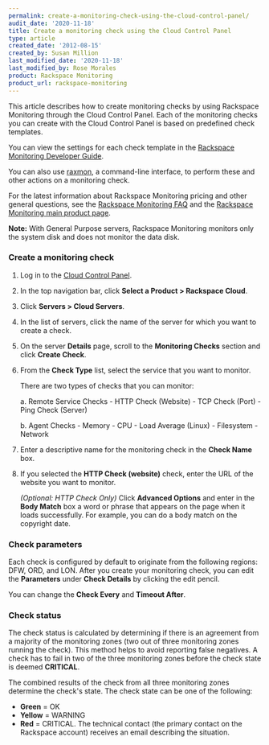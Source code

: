 ```yaml
---
permalink: create-a-monitoring-check-using-the-cloud-control-panel/
audit_date: '2020-11-18'
title: Create a monitoring check using the Cloud Control Panel
type: article
created_date: '2012-08-15'
created_by: Susan Million
last_modified_date: '2020-11-18'
last_modified_by: Rose Morales
product: Rackspace Monitoring
product_url: rackspace-monitoring
---
```


This article describes how to create monitoring checks by using
Rackspace Monitoring through the Cloud Control Panel. Each of the
monitoring checks you can create with the Cloud Control Panel is
based on predefined check templates.

You can view the settings for each check template in the [Rackspace Monitoring Developer
Guide](https://docs.rackspace.com/docs/cloud-monitoring/v1/developer-guide/#alarm-example-operations).

You can also use [raxmon](/support/how-to/getting-started-with-rackspace-monitoring-cli),
a command-line interface, to perform these and other actions on a monitoring check.

For the latest information about Rackspace Monitoring pricing and other
general questions, see the [Rackspace Monitoring
FAQ](/support/how-to/rackspace-monitoring-faq)
and the [Rackspace Monitoring main product
page](https://www.rackspace.com/cloud/monitoring/).

**Note:** With General Purpose servers, Rackspace Monitoring monitors
only the system disk and does not monitor the data disk.

### Create a monitoring check

1. Log in to the [Cloud Control Panel](https://login.rackspace.com/).
2. In the top navigation bar, click **Select a Product > Rackspace Cloud**.
3. Click **Servers > Cloud Servers**.
4. In the list of servers, click the name of the server for which you
    want to create a check.
5. On the server **Details** page, scroll to the **Monitoring Checks** section
    and click **Create Check**.
6. From the **Check Type** list, select the service that you want
    to monitor.

    There are two types of checks that you can monitor:

    a. Remote Service Checks
       - HTTP Check (Website)
       - TCP Check (Port)
       - Ping Check (Server)

    b. Agent Checks
       - Memory
       - CPU
       - Load Average (Linux)
       - Filesystem
       - Network

7. Enter a descriptive name for the monitoring check in the **Check Name** box.

8. If you selected the **HTTP Check (website)** check, enter the URL of
    the website you want to monitor.

    *(Optional: HTTP Check Only)* Click **Advanced Options** and enter in the 
    **Body Match** box a word or phrase that appears on the
    page when it loads successfully. For example, you can do a body
    match on the copyright date.

### Check parameters

Each check is configured by default to originate from the following regions:
DFW, ORD, and LON. After you create your monitoring check, you can
edit the **Parameters** under **Check Details** by clicking the edit pencil.

You can change the **Check Every** and **Timeout After**.

### Check status

The check status is calculated by determining if there is an agreement
from a majority of the monitoring zones (two out of three monitoring
zones running the check). This method helps to avoid reporting false
negatives. A check has to fail in two of the three monitoring zones
before the check state is deemed **CRITICAL**.

The combined results of the check from all three monitoring zones
determine the check's state. The check state can be one of the
following:

- **Green** = OK
- **Yellow** = WARNING
- **Red** = CRITICAL. The technical contact (the primary contact on the
    Rackspace account) receives an email describing the situation.
